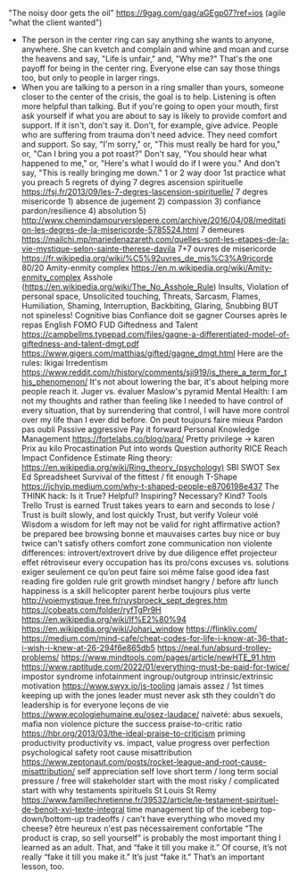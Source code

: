 "The noisy door gets the oil" https://9gag.com/gag/aGEgp07?ref=ios
(agile "what the client wanted")
- The person in the center ring can say anything she wants to anyone, anywhere. She can kvetch and complain and whine and moan and curse the heavens and say, "Life is unfair," and, "Why me?" That's the one payoff for being in the center ring. Everyone else can say those things too, but only to people in larger rings.
- When you are talking to a person in a ring smaller than yours, someone closer to the center of the crisis, the goal is to help. Listening is often more helpful than talking. But if you're going to open your mouth, first ask yourself if what you are about to say is likely to provide comfort and support. If it isn't, don't say it. Don't, for example, give advice. People who are suffering from trauma don't need advice. They need comfort and support. So say, "I'm sorry," or, "This must really be hard for you," or, "Can I bring you a pot roast?" Don't say, "You should hear what happened to me," or, "Here's what I would do if I were you." And don't say, "This is really bringing me down."
1 or 2 way door
1st practice what you preach
5 regrets of dying
7 degres ascension spirituelle https://fsj.fr/2013/09/les-7-degres-lascension-spirituelle/
7 degres misericorde 1) absence de jugement 2) compassion 3) confiance pardon/resilience 4) absolution 5) http://www.chemindamourverslepere.com/archive/2016/04/08/meditation-les-degres-de-la-misericorde-5785524.html
7 demeures https://mailchi.mp/mariedenazareth.com/quelles-sont-les-etapes-de-la-vie-mystique-selon-sainte-therese-davila
7+7 ouvres de misericorde https://fr.wikipedia.org/wiki/%C5%92uvres_de_mis%C3%A9ricorde
80/20
Amity-enmity complex https://en.m.wikipedia.org/wiki/Amity-enmity_complex
Asshole (https://en.wikipedia.org/wiki/The_No_Asshole_Rule) Insults, Violation of personal space, Unsolicited touching, Threats, Sarcasm, Flames, Humiliation, Shaming, Interruption, Backbiting, Glaring, Snubbing BUT not spineless!
Cognitive bias
Confiance doit se gagner
Courses après le repas
English
FOMO
FUD
Giftedness and Talent https://campbellms.typepad.com/files/gagne-a-differentiated-model-of-giftedness-and-talent-dmgt.pdf https://www.gigers.com/matthias/gifted/gagne_dmgt.html
Here are the rules:
Ikigai
Irredentism https://www.reddit.com/r/history/comments/sji919/is_there_a_term_for_this_phenomenon/
It's not about lowering the bar, it's about helping more people reach it.
Juger vs. évaluer
Maslow's pyramid
Mental Health: I am not my thoughts and rather than feeling like I needed to have control of every situation, that by surrendering that control, I will have more control over my life than I ever did before.
On peut toujours faire mieux
Pardon pas oubli
Passive aggressive
Pay it forward
Personal Knowledge Management https://fortelabs.co/blog/para/
Pretty privilege -> karen
Prix au kilo
Procastination
Put into words
Question authority
RICE Reach Impact Confidence Estimate
Ring theory: https://en.wikipedia.org/wiki/Ring_theory_(psychology)
SBI
SWOT
Sex Ed
Spreadsheet
Survival of the fittest / fit enough
T-Shape https://jchyip.medium.com/why-t-shaped-people-e8706198e437
The THINK hack: Is it True? Helpful? Inspiring? Necessary? Kind?
Tools
Trello
Trust is earned
Trust takes years to earn and seconds to lose / Trust is built slowly, and lost quickly
Trust, but verify
Voleur volé
Wisdom
a wisdom for left may not be valid for right
affirmative action?
be prepared
bee browsing
bonne et mauvaises cartes
buy nice or buy twice
can't satisfy others
comfort zone
communication non violente
differences: introvert/extrovert
drive by
due diligence
effet projecteur
effet rétroviseur
every occupation has its pro/cons
excuses vs. solutions
exiger seulement ce qu’on peut faire soi même
false good idea
fast reading
fire
golden rule
grit
growth mindset
hangry / before aftr lunch
happiness is a skill
helicopter parent
herbe toujours plus verte
http://voiemystique.free.fr/ruysbroeck_sept_degres.htm
https://cobeats.com/folder/ryfTgPr9H
https://en.wikipedia.org/wiki/If%E2%80%94
https://en.wikipedia.org/wiki/Johari_window
https://flinkliv.com/
https://medium.com/mind-cafe/cheat-codes-for-life-i-know-at-36-that-i-wish-i-knew-at-26-294f6e865db5
https://neal.fun/absurd-trolley-problems/
https://www.mindtools.com/pages/article/newHTE_91.htm
https://www.raptitude.com/2022/01/everything-must-be-paid-for-twice/
impostor syndrome
infotainment
ingroup/outgroup
intrinsic/extrinsic motivation https://www.swyx.io/js-tooling
jamais assez / 1st times
keeping up with the jones
leader must never ask sth they couldn't do
leadership is for everyone
leçons de vie https://www.ecologiehumaine.eu/osez-laudace/
naiveté: abus sexuels, mafia
non violence
picture the success
praise-to-critic ratio https://hbr.org/2013/03/the-ideal-praise-to-criticism
priming
productivity
productivity vs. impact, value
progress over perfection
psychological safety
root cause misattribution https://www.zeptonaut.com/posts/rocket-league-and-root-cause-misattribution/
self appreciation
self love
short term / long term
social pressure / free will
stakeholder
start with the most risky / complicated
start with why
testaments spirituels St Louis St Remy https://www.famillechretienne.fr/39532/article/le-testament-spirituel-de-benoit-xvi-texte-integral
time management
tip of the iceberg
top-down/bottom-up
tradeoffs / can't have everything
who moved my cheese?
être heureux n'est pas nécessairement confortable
“The product is crap, so sell yourself” is probably the most important thing I learned as an adult. That, and “fake it till you make it.” Of course, it’s not really “fake it till you make it.” It’s just “fake it.” That’s an important lesson, too.
